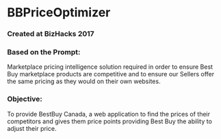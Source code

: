 # BBPriceOptimizer

### Created at BizHacks 2017

### Based on the Prompt: 
Marketplace pricing intelligence solution required in order to ensure Best Buy marketplace products are competitive and to ensure our Sellers offer the same pricing as they would on their own websites.

### Objective:

To provide BestBuy Canada, a web application to find the prices of their competitors and gives them price points providing Best Buy the ability to adjust their price. 


